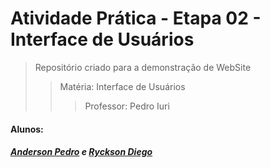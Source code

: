# Atividade Prática - Etapa 02 - Interface de Usuários
>Repositório criado para a demonstração de WebSite
>>Matéria: Interface de Usuários
>>>Professor: Pedro Iuri
#### Alunos:
##### [Anderson Pedro](http://lattes.cnpq.br/5480090750325383) e [Ryckson Diego]( http://lattes.cnpq.br/9962994617885089)
